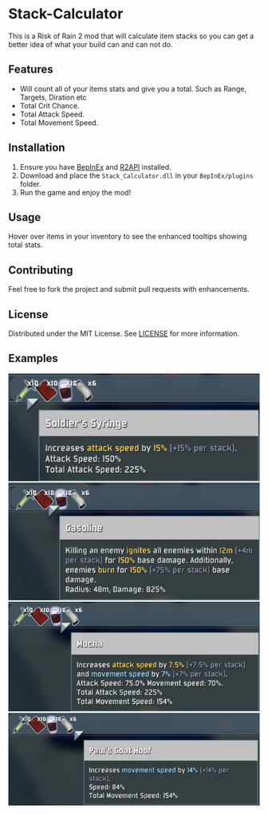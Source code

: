 # Stack-Calculator
This is a Risk of Rain 2 mod that will calculate item stacks so you can get a better idea of what your build can and can not do.

## Features
- Will count all of your items stats and give you a total. Such as Range, Targets, Diration etc
- Total Crit Chance.
- Total Attack Speed.
- Total Movement Speed.

## Installation
1. Ensure you have [BepInEx](https://github.com/BepInEx/BepInEx) and [R2API](https://github.com/risk-of-thunder/R2API) installed.
2. Download and place the `Stack_Calculator.dll` in your `BepInEx/plugins` folder.
3. Run the game and enjoy the mod!

## Usage
Hover over items in your inventory to see the enhanced tooltips showing total stats.

## Contributing
Feel free to fork the project and submit pull requests with enhancements.

## License
Distributed under the MIT License. See [LICENSE](https://github.com/Nobody277/Stack-Calculator/blob/main/LICENSE) for more information.

## Examples
![Image1](https://github.com/Nobody277/Stack-Calculator/blob/main/image1.png)
![Image2](https://github.com/Nobody277/Stack-Calculator/blob/main/image2.png)
![Image3](https://github.com/Nobody277/Stack-Calculator/blob/main/image3.png)
![Image4](https://github.com/Nobody277/Stack-Calculator/blob/main/image4.png)
